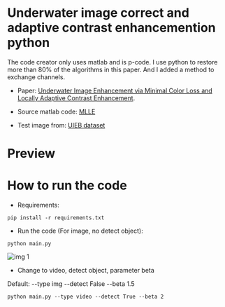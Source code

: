 # Underwater image correct and adaptive contrast enhancemention python
The code creator only uses matlab and is p-code.
I use python to restore more than 80% of the algorithms in this paper.
And I added a method to exchange channels.

* Paper:
[Underwater Image Enhancement via Minimal Color Loss and Locally Adaptive Contrast Enhancement](https://ieeexplore.ieee.org/document/9788535).

* Source matlab code:
[MLLE](https://github.com/Li-Chongyi/MMLE_code)

* Test image from:
[UIEB dataset](https://li-chongyi.github.io/proj_benchmark.html)
# Preview


# How to run the code
* Requirements:
```
pip install -r requirements.txt
```

* Run the code (For image, no detect object):
```
python main.py
```
![img 1](https://github.com/nomi3070/Underwater-image-correct-and-adaptive-contrast-enhancemention-python/blob/main/Input/906_img_.png)

* Change to video, detect object, parameter beta 

Default: --type img --detect False --beta 1.5
```
python main.py --type video --detect True --beta 2
```
